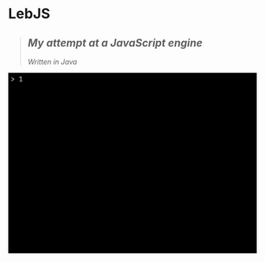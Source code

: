 # **LebJS**
> ## *My attempt at a JavaScript engine*
> *Written in Java*

![Demonstration](demo.gif)